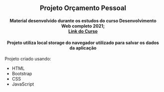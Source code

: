 <h2 align="center">Projeto Orçamento Pessoal </h2>
<h4 align="center">
Material desenvolvido durante os estudos do curso Desenvolvimento Web completo 2021;<br>
<a href="https://www.udemy.com/course/web-completo/learn/lecture/9371366?start=15#overview">Link do Curso</a>
</h4>
<h4 align="center">
Projeto utiliza	local storage  do navegador utilizado para salvar os dados da aplicação 
</h4>
<p>Projeto criado usando:</p>
<ul>
<li>HTML</li>
<li>Bootstrap</li>
<li>CSS</li>
<li>JavaScript</li>
</ul>

   
